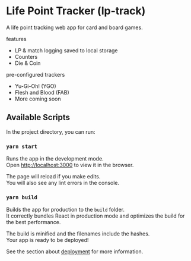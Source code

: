 # Life Point Tracker (lp-track)

A life point tracking web app for card and board games.

features
- LP & match logging saved to local storage
- Counters
- Die & Coin

pre-configured trackers 
- Yu-Gi-Oh! (YGO)
- Flesh and Blood (FAB)
- More coming soon
  
## Available Scripts

In the project directory, you can run:

### `yarn start`

Runs the app in the development mode.\
Open [http://localhost:3000](http://localhost:3000) to view it in the browser.

The page will reload if you make edits.\
You will also see any lint errors in the console.

### `yarn build`

Builds the app for production to the `build` folder.\
It correctly bundles React in production mode and optimizes the build for the best performance.

The build is minified and the filenames include the hashes.\
Your app is ready to be deployed!

See the section about [deployment](https://facebook.github.io/create-react-app/docs/deployment) for more information.